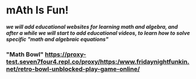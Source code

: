 # mAth Is Fun!

##### we will add educational websites for learning math and algebra, and after a while we will start to add educational videos, to learn how to solve specific "math and algebraic equations"
### "Math Bowl" https://proxy-test.seven7four4.repl.co/proxy/https:/www.fridaynightfunkin.net/retro-bowl-unblocked-play-game-online/
